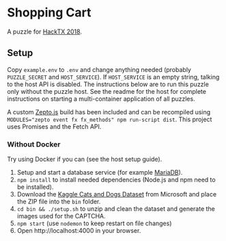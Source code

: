 # Shopping Cart

A puzzle for [HackTX 2018](https://hacktx.com/).

## Setup

Copy `example.env` to `.env` and change anything needed (probably `PUZZLE_SECRET` and `HOST_SERVICE`). If `HOST_SERVICE` is an empty string, talking to the host API is disabled. The instructions below are to run this puzzle only without the puzzle host. See the readme for the host for complete instructions on starting a multi-container application of all puzzles.

A custom [Zepto.js](https://github.com/madrobby/zepto) build has been included and can be recompiled using `MODULES="zepto event fx fx_methods" npm run-script dist`.
This project uses Promises and the Fetch API.

### Without Docker

Try using Docker if you can (see the host setup guide).

1. Setup and start a database service (for example [MariaDB](https://mariadb.org/)).
2. `npm install` to install needed dependencies (Node.js and npm need to be installed).
3. Download the [Kaggle Cats and Dogs Dataset](https://www.microsoft.com/en-us/download/details.aspx?id=54765) from Microsoft and place the ZIP file into the `bin` folder.
4. `cd bin && ./setup.sh` to unzip and clean the dataset and generate the images used for the CAPTCHA.
5. `npm start` (use `nodemon` to keep restart on file changes)
6. Open http://localhost:4000 in your browser.
